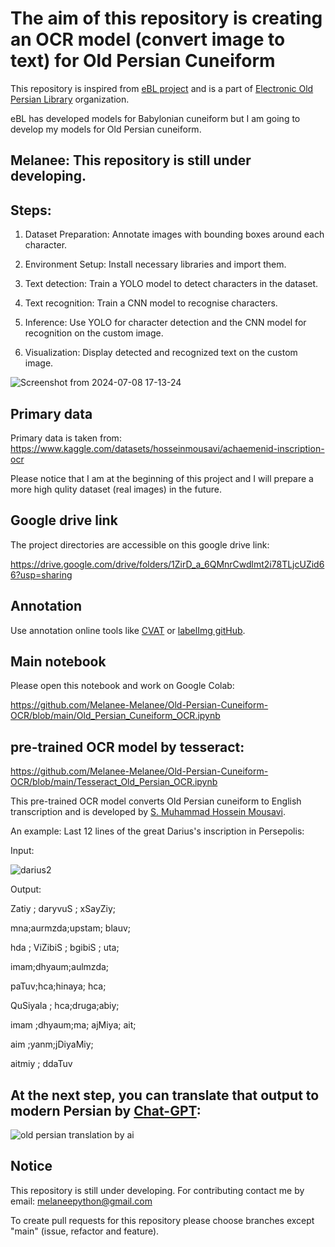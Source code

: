 # The aim of this repository is creating an OCR model (convert image to text) for Old Persian Cuneiform 

This repository is inspired from [eBL project](https://github.com/ElectronicBabylonianLiterature) and is a part of [
Electronic Old Persian Library](https://github.com/Electronic-Persian-Old-Library) organization.

eBL has developed models for Babylonian cuneiform but I am going to develop my models for Old Persian cuneiform. 


## Melanee: This repository is still under developing.



## Steps:

1. Dataset Preparation: Annotate images with bounding boxes around each character.

2. Environment Setup: Install necessary libraries and import them.

3. Text detection: Train a YOLO model to detect characters in the dataset.

4. Text recognition: Train a CNN model to recognise characters.

5. Inference: Use YOLO for character detection and the CNN model for recognition on the custom image. 

6. Visualization: Display detected and recognized text on the custom image.


![Screenshot from 2024-07-08 17-13-24](https://github.com/Melanee-Melanee/Old-Persian-Cuneiform-OCR/assets/74653444/5f82f3d7-5f2c-4094-8c10-bdb755f4fddd)


## Primary data

Primary data is taken from: https://www.kaggle.com/datasets/hosseinmousavi/achaemenid-inscription-ocr

Please notice that I am at the beginning of this project and I will prepare a more high qulity dataset (real images) in the future. 

## Google drive link

The project directories are accessible on this google drive link:

https://drive.google.com/drive/folders/1ZirD_a_6QMnrCwdlmt2i78TLjcUZid66?usp=sharing


## Annotation

Use annotation online tools like [CVAT](https://www.cvat.ai/) or [labelImg gitHub](https://github.com/HumanSignal/labelImg).

## Main notebook

Please open this notebook and work on Google Colab: 

https://github.com/Melanee-Melanee/Old-Persian-Cuneiform-OCR/blob/main/Old_Persian_Cuneiform_OCR.ipynb




## pre-trained OCR model by tesseract:

https://github.com/Melanee-Melanee/Old-Persian-Cuneiform-OCR/blob/main/Tesseract_Old_Persian_OCR.ipynb

This pre-trained OCR model converts Old Persian cuneiform to English transcription and is developed by [S. Muhammad Hossein Mousavi](https://github.com/SeyedMuhammadHosseinMousavi/Extracting-Old-Persian-Cuneiform/tree/main
).


An example: Last 12 lines of the great Darius's inscription in Persepolis:

Input:

![darius2](https://github.com/Melanee-Melanee/Old-Persian-Cuneiform-OCR/assets/74653444/fc8f2a4c-b8b4-4b46-97e3-c87d506fd6fd)



Output:

Zatiy ; daryvuS ; xSayZiy;

mna;aurmzda;upstam; blauv;

hda ; ViZibiS ; bgibiS ; uta;

imam;dhyaum;aulmzda;

paTuv;hca;hinaya; hca;

QuSiyala ; hca;druga;abiy;

imam ;dhyaum;ma; ajMiya; ait;

aim ;yanm;jDiyaMiy;

aitmiy ; ddaTuv

## At the next step, you can translate that output to modern Persian by [Chat-GPT](https://chatgpt.com/):


![old persian translation by ai](https://github.com/Melanee-Melanee/Old-Persian-Cuneiform-OCR/assets/74653444/5da72b24-e3b4-4f67-ab9c-4053dc549e84)




## Notice

This repository is still under developing. For contributing contact me by email: melaneepython@gmail.com 

To create pull requests for this repository please choose branches except "main" (issue, refactor and feature).


